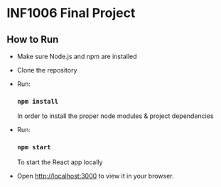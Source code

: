 # INF1006 Final Project

## How to Run

* Make sure Node.js and npm are installed
* Clone the repository

* Run:
    ### `npm install`
    In order to install the proper node modules & project dependencies
    
* Run:
    ### `npm start`
    To start the React app locally
    
* Open [http://localhost:3000](http://localhost:3000) to view it in your browser.
